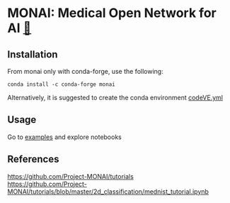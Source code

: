 # MONAI: Medical Open Network for AI [:link:](https://monai.io/)

## Installation
From monai only with conda-forge, use the following:
```
conda install -c conda-forge monai
```
Alternatively, it is suggested to create the conda environment [codeVE.yml](../conda/create-virtual-environments/codeVE.yml)

## Usage
Go to [examples](examples) and explore notebooks

## References
https://github.com/Project-MONAI/tutorials    
https://github.com/Project-MONAI/tutorials/blob/master/2d_classification/mednist_tutorial.ipynb    

